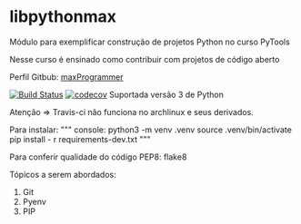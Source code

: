 # libpythonmax
Módulo para exemplificar construção de projetos Python no curso PyTools

Nesse curso é ensinado como contribuir com projetos de código aberto

Perfil Gitbub: [maxProgrammer](https://github.com/maxProgrammer)

[![Build Status](https://app.travis-ci.com/maxProgrammer/api-github.svg?branch=main)](https://app.travis-ci.com/maxProgrammer/api-github)
[![codecov](https://codecov.io/gh/maxProgrammer/api-github/branch/main/graph/badge.svg?token=IX6Z1ZNV09)](https://codecov.io/gh/maxProgrammer/api-github)
Suportada versão 3 de Python 

Atenção => Travis-ci não funciona no archlinux e seus derivados.

Para instalar:
"""
console:
python3 -m venv .venv
source .venv/bin/activate
pip install - r requirements-dev.txt 
"""

Para conferir qualidade do código PEP8:
flake8

Tópicos a serem abordados:
1. Git
2. Pyenv
3. PIP
